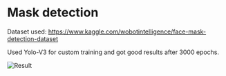 # Mask detection
Dataset used: https://www.kaggle.com/wobotintelligence/face-mask-detection-dataset

Used Yolo-V3 for custom training and got good results after 3000 epochs.

![Result](https://github.com/negiaditya/PROJECT-Mask_Detection--YoloV3/blob/master/Capture.PNG)
